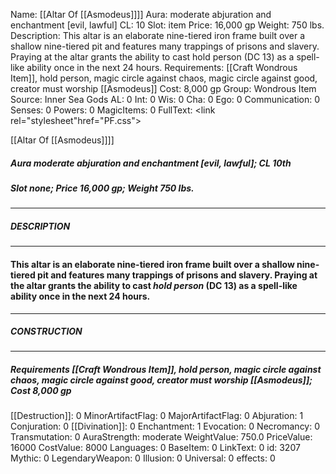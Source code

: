 Name: [[Altar Of [[Asmodeus]]]]
Aura: moderate abjuration and enchantment [evil, lawful]
CL: 10
Slot: item
Price: 16,000 gp
Weight: 750 lbs.
Description: This altar is an elaborate nine-tiered iron frame built over a shallow nine-tiered pit and features many trappings of prisons and slavery. Praying at the altar grants the ability to cast hold person (DC 13) as a spell-like ability once in the next 24 hours.
Requirements: [[Craft Wondrous Item]], hold person, magic circle against chaos, magic circle against good, creator must worship [[Asmodeus]]
Cost: 8,000 gp
Group: Wondrous Item
Source: Inner Sea Gods
AL: 0
Int: 0
Wis: 0
Cha: 0
Ego: 0
Communication: 0
Senses: 0
Powers: 0
MagicItems: 0
FullText: <link rel="stylesheet"href="PF.css"><div class="heading"><p class="alignleft">[[Altar Of [[Asmodeus]]]]</p><div style="clear: both;"></div></div><div><h5><b>Aura </b>moderate abjuration and enchantment [evil, lawful]; <b>CL </b>10th</h5><h5><b>Slot </b>none; <b>Price </b>16,000 gp; <b>Weight </b>750 lbs.</h5></div><hr/><div><h5><b>DESCRIPTION</b></h5></div><hr/><div><h4><p>This altar is an elaborate nine-tiered iron frame built over a shallow nine-tiered pit and features many trappings of prisons and slavery. Praying at the altar grants the ability to cast <i>hold person</i> (DC 13) as a spell-like ability once in the next 24 hours.</p></h4></div><hr/><div><h5><b>CONSTRUCTION</b></h5></div><hr/><div><h5><b>Requirements </b>[[Craft Wondrous Item]], <i>hold person</i>, <i>magic circle against chaos</i>, <i>magic circle against good</i>, creator must worship [[Asmodeus]]; <b>Cost </b>8,000 gp</h5></div>
[[Destruction]]: 0
MinorArtifactFlag: 0
MajorArtifactFlag: 0
Abjuration: 1
Conjuration: 0
[[Divination]]: 0
Enchantment: 1
Evocation: 0
Necromancy: 0
Transmutation: 0
AuraStrength: moderate
WeightValue: 750.0
PriceValue: 16000
CostValue: 8000
Languages: 0
BaseItem: 0
LinkText: 0
id: 3207
Mythic: 0
LegendaryWeapon: 0
Illusion: 0
Universal: 0
effects: 0
